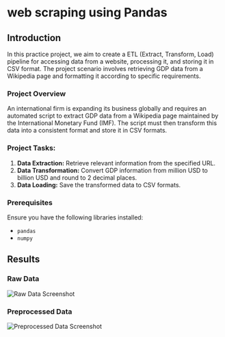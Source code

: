 # web scraping using Pandas

## Introduction

In this practice project, we aim to create a ETL (Extract, Transform, Load) pipeline for accessing data from a website, processing it, and storing it in CSV format. The project scenario involves retrieving GDP data from a Wikipedia page and formatting it according to specific requirements.

### Project Overview

An international firm is expanding its business globally and requires an automated script to extract GDP data from a Wikipedia page maintained by the International Monetary Fund (IMF). The script must then transform this data into a consistent format and store it in CSV formats.

### Project Tasks:

1. **Data Extraction:** Retrieve relevant information from the specified URL.
2. **Data Transformation:** Convert GDP information from million USD to billion USD and round to 2 decimal places.
3. **Data Loading:** Save the transformed data to CSV formats.

### Prerequisites

Ensure you have the following libraries installed:

- `pandas`
- `numpy`

## Results

### Raw Data

![Raw Data Screenshot](https://cf-courses-data.s3.us.cloud-object-storage.appdomain.cloud/IBMDeveloperSkillsNetwork-PY0101EN-SkillsNetwork/images/pandas_wbs_3.png)

### Preprocessed Data

![Preprocessed Data Screenshot](https://github.com/harsh0701Xd/Extract-Transfrom-and-Load-GDP-Data/assets/89227170/0c0d8469-4c24-41bf-b54a-9d9e932a26d0)


